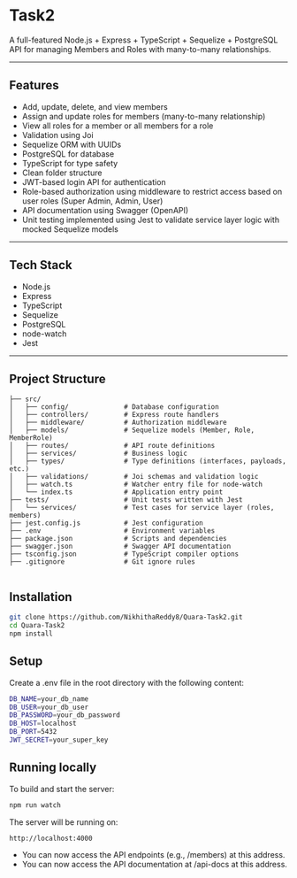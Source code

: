 # Task2

A full-featured Node.js + Express + TypeScript + Sequelize + PostgreSQL API for managing Members and Roles with many-to-many relationships.

---

##  Features

- Add, update, delete, and view members
- Assign and update roles for members (many-to-many relationship)
- View all roles for a member or all members for a role
- Validation using Joi
- Sequelize ORM with UUIDs
- PostgreSQL for database
- TypeScript for type safety
- Clean folder structure 
- JWT-based login API for authentication
- Role-based authorization using middleware to restrict access
  based on user roles (Super Admin, Admin, User)
- API documentation using Swagger (OpenAPI)
- Unit testing implemented using Jest to validate service layer logic with mocked Sequelize  models
---

##  Tech Stack

- Node.js
- Express
- TypeScript
- Sequelize
- PostgreSQL
- node-watch
- Jest

---
##  Project Structure

```
├── src/
│   ├── config/              # Database configuration
│   ├── controllers/         # Express route handlers
│   ├── middleware/          # Authorization middleware
│   ├── models/              # Sequelize models (Member, Role, MemberRole)
│   ├── routes/              # API route definitions
│   ├── services/            # Business logic
│   ├── types/               # Type definitions (interfaces, payloads, etc.)
│   ├── validations/         # Joi schemas and validation logic
│   ├── watch.ts             # Watcher entry file for node-watch
│   └── index.ts             # Application entry point
├── tests/                   # Unit tests written with Jest
│   └── services/            # Test cases for service layer (roles, members)
├── jest.config.js           # Jest configuration
├── .env                     # Environment variables
├── package.json             # Scripts and dependencies
├── swagger.json             # Swagger API documentation
├── tsconfig.json            # TypeScript compiler options
├── .gitignore               # Git ignore rules


```

## Installation

```bash
git clone https://github.com/NikhithaReddy8/Quara-Task2.git
cd Quara-Task2
npm install
```

## Setup

Create a .env file in the root directory with the following content:

```bash
DB_NAME=your_db_name
DB_USER=your_db_user
DB_PASSWORD=your_db_password
DB_HOST=localhost
DB_PORT=5432
JWT_SECRET=your_super_key
```

## Running locally

To build and start the server:

```bash
npm run watch
```
The server will be running on:

```bash
http://localhost:4000
```
- You can now access the API endpoints (e.g., /members) at this address.
- You can now access the API documentation at /api-docs at this address.

